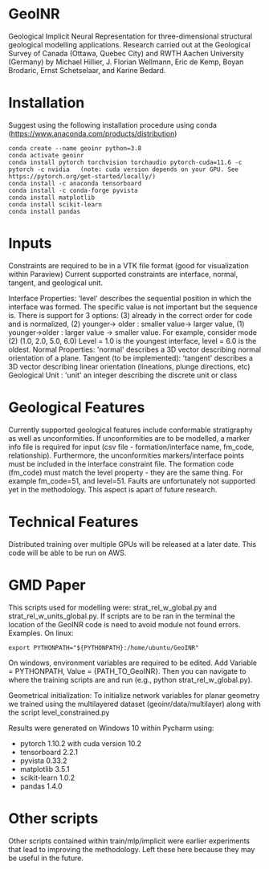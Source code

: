 # GeoINR
Geological Implicit Neural Representation for three-dimensional structural geological modelling applications.
Research carried out at the Geological Survey of Canada (Ottawa, Quebec City) and RWTH Aachen University (Germany) by Michael Hillier, J. Florian Wellmann, Eric de Kemp, Boyan Brodaric, Ernst Schetselaar, and Karine Bedard.

# Installation
Suggest using the following installation procedure using conda (https://www.anaconda.com/products/distribution)
```
conda create --name geoinr python=3.8
conda activate geoinr
conda install pytorch torchvision torchaudio pytorch-cuda=11.6 -c pytorch -c nvidia   (note: cuda version depends on your GPU. See https://pytorch.org/get-started/locally/)
conda install -c anaconda tensorboard
conda install -c conda-forge pyvista
conda install matplotlib
conda install scikit-learn
conda install pandas
```

# Inputs
Constraints are required to be in a VTK file format (good for visualization within Paraview)
Current supported constraints are interface, normal, tangent, and geological unit.

Interface Properties: 'level' describes the sequential position in which the interface was formed. The specific value is not important but the sequence is. There is support for 3 options: (3) already in the correct order for code and is normalized, (2) younger-> older : smaller value-> larger value, (1) younger->older : larger value -> smaller value. For example, consider mode (2) (1.0, 2.0, 5.0, 6.0) Level = 1.0 is the youngest interface, level = 6.0 is the oldest.
Normal Properties: 'normal' describes a 3D vector describing normal orientation of a plane.
Tangent (to be implemented): 'tangent' describes a 3D vector describing linear orientation (lineations, plunge directions, etc)
Geological Unit : 'unit' an integer describing the discrete unit or class 

# Geological Features
Currently supported geological features include conformable stratigraphy as well as unconformities. If unconformities are to be modelled, a marker info file is required for input (csv file - formation/interface name, fm_code, relationship). Furthermore, the unconformities markers/interface points must be included in the interface constraint file. The formation code (fm_code) must match the level property - they are the same thing. For example fm_code=51, and level=51.
Faults are unfortunately not supported yet in the methodology. This aspect is apart of future research.

# Technical Features
Distributed training over multiple GPUs will be released at a later date. This code will be able to be run on AWS.

# GMD Paper
This scripts used for modelling were: strat_rel_w_global.py and strat_rel_w_units_global.py.
If scripts are to be ran in the terminal the location of the GeoINR code is need to avoid module not found errors. 
Examples. On linux:
```
export PYTHONPATH="${PYTHONPATH}:/home/ubuntu/GeoINR"
```
On windows, environment variables are required to be edited. Add Variable = PYTHONPATH, Value = {PATH_TO_GeoINR}.
Then you can navigate to where the training scripts are and run (e.g., python strat_rel_w_global.py).

Geometrical initialization: To initialize network variables for planar geometry we trained using the multilayered dataset (geoinr/data/multilayer) along with the script level_constrained.py

Results were generated on Windows 10 within Pycharm using:

- pytorch 1.10.2 with cuda version 10.2
- tensorboard 2.2.1
- pyvista 0.33.2
- matplotlib 3.5.1
- scikit-learn 1.0.2
- pandas 1.4.0

# Other scripts
Other scripts contained within train/mlp/implicit were earlier experiments that lead to improving the methodology. Left these here because they may be useful in the future.